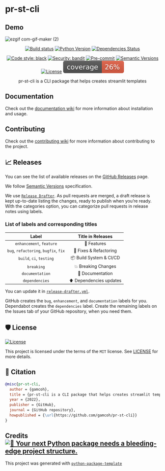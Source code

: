 # pr-st-cli

## Demo
![ezgif com-gif-maker (2)](https://user-images.githubusercontent.com/18115514/173534414-d1ed5f2a-757b-4d4f-b5b7-605dc7fd7759.gif)

<div align="center">

[![Build status](https://github.com/gamcoh/pr-st-cli/workflows/build/badge.svg?branch=master&event=push)](https://github.com/gamcoh/pr-st-cli/actions?query=workflow%3Abuild)
[![Python Version](https://img.shields.io/pypi/pyversions/pr-st-cli.svg)](https://pypi.org/project/pr-st-cli/)
[![Dependencies Status](https://img.shields.io/badge/dependencies-up%20to%20date-brightgreen.svg)](https://github.com/gamcoh/pr-st-cli/pulls?utf8=%E2%9C%93&q=is%3Apr%20author%3Aapp%2Fdependabot)

[![Code style: black](https://img.shields.io/badge/code%20style-black-000000.svg)](https://github.com/psf/black)
[![Security: bandit](https://img.shields.io/badge/security-bandit-green.svg)](https://github.com/PyCQA/bandit)
[![Pre-commit](https://img.shields.io/badge/pre--commit-enabled-brightgreen?logo=pre-commit&logoColor=white)](https://github.com/gamcoh/pr-st-cli/blob/master/.pre-commit-config.yaml)
[![Semantic Versions](https://img.shields.io/badge/%20%20%F0%9F%93%A6%F0%9F%9A%80-semantic--versions-e10079.svg)](https://github.com/gamcoh/pr-st-cli/releases)
[![License](https://img.shields.io/github/license/gamcoh/pr-st-cli)](https://github.com/gamcoh/pr-st-cli/blob/master/LICENSE)
![Coverage Report](assets/images/coverage.svg)

pr-st-cli is a CLI package that helps creates streamlit templates

</div>

## Documentation
Check out the [documentation wiki](https://github.com/gamcoh/pr-st-cli/wiki) for more information about installation and usage.

## Contributing
Check out the [contributing wiki](https://github.com/gamcoh/pr-st-cli/wiki/contributing) for more information about contributing to the project.

## 📈 Releases

You can see the list of available releases on the [GitHub Releases](https://github.com/gamcoh/pr-st-cli/releases) page.

We follow [Semantic Versions](https://semver.org/) specification.

We use [`Release Drafter`](https://github.com/marketplace/actions/release-drafter). As pull requests are merged, a draft release is kept up-to-date listing the changes, ready to publish when you’re ready. With the categories option, you can categorize pull requests in release notes using labels.

### List of labels and corresponding titles

|               **Label**               |  **Title in Releases**  |
| :-----------------------------------: | :---------------------: |
|       `enhancement`, `feature`        |       🚀 Features       |
| `bug`, `refactoring`, `bugfix`, `fix` | 🔧 Fixes & Refactoring  |
|       `build`, `ci`, `testing`        | 📦 Build System & CI/CD |
|              `breaking`               |   💥 Breaking Changes   |
|            `documentation`            |    📝 Documentation     |
|            `dependencies`             | ⬆️ Dependencies updates |

You can update it in [`release-drafter.yml`](https://github.com/gamcoh/pr-st-cli/blob/master/.github/release-drafter.yml).

GitHub creates the `bug`, `enhancement`, and `documentation` labels for you. Dependabot creates the `dependencies` label. Create the remaining labels on the Issues tab of your GitHub repository, when you need them.

## 🛡 License

[![License](https://img.shields.io/github/license/gamcoh/pr-st-cli)](https://github.com/gamcoh/pr-st-cli/blob/master/LICENSE)

This project is licensed under the terms of the `MIT` license. See [LICENSE](https://github.com/gamcoh/pr-st-cli/blob/master/LICENSE) for more details.

## 📃 Citation

```bibtex
@misc{pr-st-cli,
  author = {gamcoh},
  title = {pr-st-cli is a CLI package that helps creates streamlit templates},
  year = {2022},
  publisher = {GitHub},
  journal = {GitHub repository},
  howpublished = {\url{https://github.com/gamcoh/pr-st-cli}}
}
```

## Credits [![🚀 Your next Python package needs a bleeding-edge project structure.](https://img.shields.io/badge/python--package--template-%F0%9F%9A%80-brightgreen)](https://github.com/TezRomacH/python-package-template)

This project was generated with [`python-package-template`](https://github.com/TezRomacH/python-package-template)
